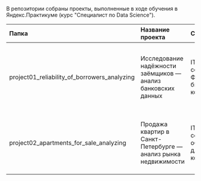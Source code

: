 В репозитории собраны проекты, выполненные в ходе обучения в Яндекс.Практикуме (курс "Специалист по Data Science").

| Папка | Название проекта | Сфера | Направление | Используемые библиотеки | Описание |
| :---------------------- | :---------------------- | :---------------------- | :---------------------- | :---------------------- | :---------------------- |
project01_reliability_of_borrowers_analyzing | Исследование надёжности заёмщиков — анализ банковских данных | IT-компания,Банковский сектор / ФинТех,Стартапы,Услуги для бизнеса [b2b] (аутсорс консалтинг аудит) |	Аналитик данных (универсал) / Data Analyst | Matplotlib,Pandas,PyMystem3,Python,SciKitLearn,SciPy,Seaborn,numpy,лемматизация,предобработка данных |	На основе статистики о платёжеспособности клиентов исследовать влияет ли семейное положение и количество детей клиента на факт возврата кредита в срок
project02_apartments_for_sale_analyzing | Продажа квартир в Санкт-Петербурге — анализ рынка недвижимости | IT-компания,Интернет-сервисы,Площадки объявлений,Стартапы,Услуги для бизнеса [b2b] (аутсорс консалтинг аудит) | Аналитик данных (универсал) / Data Analyst | Matplotlib,Pandas,Python,math,визуализация данных,исследовательский анализ данных,предобработка данных | Используя данные сервиса Яндекс.Недвижимость, определить рыночную стоимость объектов недвижимости и типичные параметры квартир